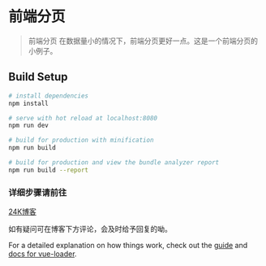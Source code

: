 # 前端分页

> 前端分页 在数据量小的情况下，前端分页更好一点。这是一个前端分页的小例子。

## Build Setup

``` bash
# install dependencies
npm install

# serve with hot reload at localhost:8080
npm run dev

# build for production with minification
npm run build

# build for production and view the bundle analyzer report
npm run build --report
```

### 详细步骤请前往

[24K博客](https://libing.art/2019/05/29/vue-dao-chu-excel-biao-ge/)


如有疑问可在博客下方评论，会及时给予回复的呦。

For a detailed explanation on how things work, check out the [guide](http://vuejs-templates.github.io/webpack/) and [docs for vue-loader](http://vuejs.github.io/vue-loader).
